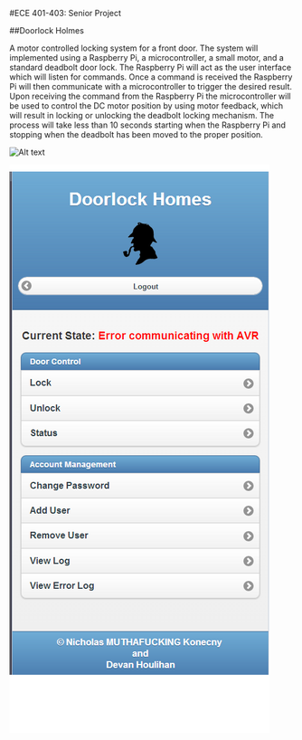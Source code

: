 #ECE 401-403: Senior Project

##Doorlock Holmes

A motor controlled locking system for a front door. The system will implemented using a Raspberry Pi, a microcontroller, a small motor, and a standard deadbolt door lock. The Raspberry Pi will act as the user interface which will listen for commands. Once a command is received the Raspberry Pi will then communicate with a microcontroller to trigger the desired result. Upon receiving the command from the Raspberry Pi the microcontroller will be used to control the DC motor position by using motor feedback, which will result in locking or unlocking the deadbolt locking mechanism. The process will take less than 10 seconds starting when the Raspberry Pi and stopping when the deadbolt has been moved to the proper position.

![Alt text](/screenshots/homepage.png "Home Page")

![Alt text](/screenshots/Loggedin.png "Logged in")